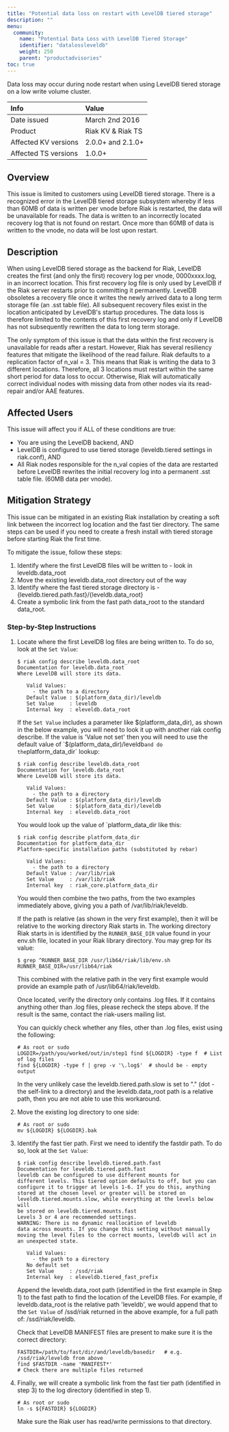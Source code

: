 ```yaml
---
title: "Potential data loss on restart with LevelDB tiered storage"
description: ""
menu:
  community:
    name: "Potential Data Loss with LevelDB Tiered Storage"
    identifier: "datalossleveldb"
    weight: 250
    parent: "productadvisories"
toc: true
---
```



Data loss may occur during node restart when using LevelDB tiered storage on a low write volume cluster.

Info | Value
:----|:-----
Date issued | March 2nd 2016
Product | Riak KV & Riak TS
Affected KV versions | 2.0.0+ and 2.1.0+ 
Affected TS versions | 1.0.0+


## Overview

This issue is limited to customers using LevelDB tiered storage. There is a recognized error in the LevelDB tiered storage subsystem whereby if less than 60MB of data is written per vnode before Riak is restarted, the data will be unavailable for reads. The data is written to an incorrectly located recovery log that is not found on restart. Once more than 60MB of data is written to the vnode, no data will be lost upon restart.


## Description

When using LevelDB tiered storage as the backend for Riak, LevelDB creates the first (and only the first) recovery log per vnode, 0000xxxx.log, in an incorrect location. This first recovery log file is only used by LevelDB if the Riak server restarts prior to committing it permanently. LevelDB obsoletes a recovery file once it writes the newly arrived data to a long term storage file (an .sst table file). All subsequent recovery files exist in the location anticipated by LevelDB's startup procedures. The data loss is therefore limited to the contents of this first recovery log and only if LevelDB has not subsequently rewritten the data to long term storage.

The only symptom of this issue is that the data within the first recovery is unavailable for reads after a restart. However, Riak has several resiliency features that mitigate the likelihood of the read failure. Riak defaults to a replication factor of n_val = 3. This means that Riak is writing the data to 3 different locations. Therefore, all 3 locations must restart within the same short period for data loss to occur. Otherwise, Riak will automatically correct individual nodes with missing data from other nodes via its read-repair and/or AAE features.


## Affected Users

This issue will affect you if ALL of these conditions are true:

* You are using the LevelDB backend, AND 
* LevelDB is configured to use tiered storage (leveldb.tiered settings in riak.conf), AND
* All Riak nodes responsible for the n_val copies of the data are restarted before LevelDB rewrites the initial recovery log into a permanent .sst table file. (60MB data per vnode).


## Mitigation Strategy

This issue can be mitigated in an existing Riak installation by creating a soft link between the incorrect log location and the fast tier directory. The same steps can be used if you need to create a fresh install with tiered storage before starting Riak the first time.

To mitigate the issue, follow these steps:

1. Identify where the first LevelDB files will be written to - look in leveldb.data_root
2. Move the existing leveldb.data_root directory out of the way
3. Identify where the fast tiered storage directory is - {leveldb.tiered.path.fast}/{leveldb.data_root}
4. Create a symbolic link from the fast path data_root to the standard data_root.

### Step-by-Step Instructions

1.  Locate where the first LevelDB log files are being written to. To do so, look at the `Set Value`:

    ```
    $ riak config describe leveldb.data_root
    Documentation for leveldb.data_root
    Where LevelDB will store its data.
    
       Valid Values: 
         - the path to a directory
       Default Value : $(platform_data_dir)/leveldb
       Set Value     : leveldb
       Internal key  : eleveldb.data_root 
    ```
    	
    If the `Set Value` includes a parameter like $(platform_data_dir), as shown in the below example, you will need to look it up with another riak config describe. If the value is 'Value not set' then you will need to use the default value of `$(platform_data_dir)/leveldb` and do the `platform_data_dir` lookup:
    
	```
    $ riak config describe leveldb.data_root
    Documentation for leveldb.data_root
    Where LevelDB will store its data.
    
       Valid Values: 
         - the path to a directory
       Default Value : $(platform_data_dir)/leveldb
       Set Value     : $(platform_data_dir)/leveldb
       Internal key  : eleveldb.data_root 
    ```
    
    You would look up the value of `platform_data_dir like this:
    
    ```
    $ riak config describe platform_data_dir
    Documentation for platform_data_dir
    Platform-specific installation paths (substituted by rebar)
    
       Valid Values: 
         - the path to a directory
       Default Value : /var/lib/riak
       Set Value     : /var/lib/riak
       Internal key  : riak_core.platform_data_dir 
    ```
    
    You would then combine the two paths, from the two examples immediately above, giving you a path of /var/lib/riak/leveldb.
    
    If the path is relative (as shown in the very first example), then it will be relative to the working directory Riak starts in. The working directory Riak starts in is identified by the `RUNNER_BASE_DIR` value found in your env.sh file, located in your Riak library directory. You may grep for its value:
    
	```
    $ grep ^RUNNER_BASE_DIR /usr/lib64/riak/lib/env.sh
    RUNNER_BASE_DIR=/usr/lib64/riak
    ```
    
    This combined with the relative path in the very first example would provide an example path of /usr/lib64/riak/leveldb.
    
    Once located, verify the directory only contains .log files. If it contains anything other than .log files, please recheck the steps above. If the result is the same, contact the riak-users mailing list.
    
    You can quickly check whether any files, other than .log files, exist using the following:
    
    ```
    # As root or sudo
    LOGDIR=/path/you/worked/out/in/step1 find ${LOGDIR} -type f  # List of log files
    find ${LOGDIR} -type f | grep -v '\.log$'  # should be - empty output
    ```
    
    In the very unlikely case the leveldb.tiered.path.slow is set to "." (dot - the self-link to a directory) and the leveldb.data_root path is a relative path, then you are not able to use this workaround.

2.  Move the existing log directory to one side:
    
    ```
    # As root or sudo
    mv ${LOGDIR} ${LOGDIR}.bak
    ```
    
3.  Identify the fast tier path. First we need to identify the fastdir path. To do so, look at the `Set Value`:
    
    ```
    $ riak config describe leveldb.tiered.path.fast
    Documentation for leveldb.tiered.path.fast
    leveldb can be configured to use different mounts for
    different levels. This tiered option defaults to off, but you can
    configure it to trigger at levels 1-6. If you do this, anything
    stored at the chosen level or greater will be stored on
    leveldb.tiered.mounts.slow, while everything at the levels below will
    be stored on leveldb.tiered.mounts.fast
    Levels 3 or 4 are recommended settings.
    WARNING: There is no dynamic reallocation of leveldb
    data across mounts. If you change this setting without manually
    moving the level files to the correct mounts, leveldb will act in
    an unexpected state.
    
       Valid Values: 
         - the path to a directory
       No default set
       Set Value     : /ssd/riak
       Internal key  : eleveldb.tiered_fast_prefix 
    ```
    
    Append the leveldb.data_root path (identified in the first example in Step 1) to the fast path to find the location of the LevelDB files. For example, if leveldb.data_root is the relative path 'leveldb', we would append that to the `Set Value` of /ssd/riak returned in the above example, for a full path of: /ssd/riak/leveldb.
    
    Check that LevelDB MANIFEST files are present to make sure it is the correct directory:
    
	```
    FASTDIR=/path/to/fast/dir/and/leveldb/basedir   # e.g. /ssd/riak/leveldb from above
    find $FASTDIR -name 'MANIFEST*'
    # Check there are multiple files returned
      ```
      
4.  Finally, we will create a symbolic link from the fast tier path (identified in step 3) to the log directory (identified in step 1). 
    
    ```
    # As root or sudo
    ln -s ${FASTDIR} ${LOGDIR}
    ```
    
    Make sure the Riak user has read/write permissions to that directory.